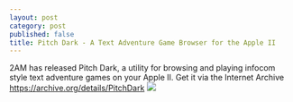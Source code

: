 ```yaml
---
layout: post
category: post
published: false
title: Pitch Dark - A Text Adventure Game Browser for the Apple II
---
```

2AM has released Pitch Dark, a utility for browsing and playing infocom style text adventure games on your Apple II. Get it via the Internet Archive https://archive.org/details/PitchDark ![]({{site.baseurl}}/images/cover.png)